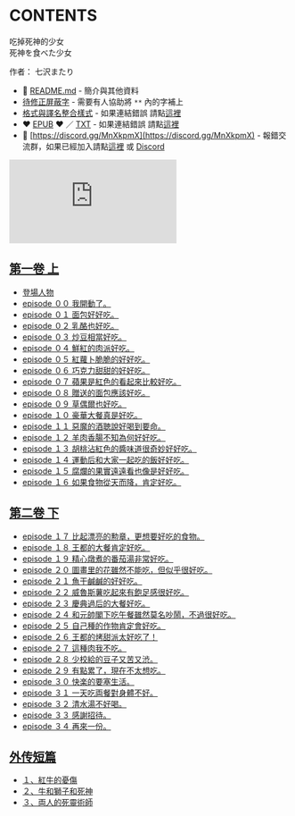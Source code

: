 # CONTENTS

吃掉死神的少女  
死神を食べた少女  

作者： 七沢またり  



- :closed_book: [README.md](README.md) - 簡介與其他資料
- [待修正屏蔽字](%E5%BE%85%E4%BF%AE%E6%AD%A3%E5%B1%8F%E8%94%BD%E5%AD%97.md) - 需要有人協助將 `**` 內的字補上
- [格式與譯名整合樣式](https://github.com/bluelovers/node-novel/blob/master/lib/locales/%E5%90%83%E6%8E%89%E6%AD%BB%E7%A5%9E%E7%9A%84%E5%B0%91%E5%A5%B3.ts) - 如果連結錯誤 請點[這裡](https://github.com/bluelovers/node-novel/blob/master/lib/locales/)
-  :heart: [EPUB](https://gitlab.com/demonovel/epub-txt/blob/master/dmzj_out/%E5%90%83%E6%8E%89%E6%AD%BB%E7%A5%9E%E7%9A%84%E5%B0%91%E5%A5%B3.epub) :heart:  ／ [TXT](https://gitlab.com/demonovel/epub-txt/blob/master/dmzj_out/out/%E5%90%83%E6%8E%89%E6%AD%BB%E7%A5%9E%E7%9A%84%E5%B0%91%E5%A5%B3.out.txt) - 如果連結錯誤 請點[這裡](https://gitlab.com/demonovel/epub-txt/blob/master/dmzj_out/dmzj_out)
- :mega: [https://discord.gg/MnXkpmX](https://discord.gg/MnXkpmX) - 報錯交流群，如果已經加入請點[這裡](https://discordapp.com/channels/467794087769014273/467794088285175809) 或 [Discord](https://discordapp.com/channels/@me)


![導航目錄](https://chart.apis.google.com/chart?cht=qr&chs=150x150&chl=https://gitlab.com/novel-group/txt-source/blob/master/dmzj_out/吃掉死神的少女/導航目錄.md "導航目錄")




## [第一卷 上](00000_%E7%AC%AC%E4%B8%80%E5%8D%B7%20%E4%B8%8A)

- [登場人物](00000_%E7%AC%AC%E4%B8%80%E5%8D%B7%20%E4%B8%8A/00010_%E7%99%BB%E5%A0%B4%E4%BA%BA%E7%89%A9.txt)
- [episode ００ 我開動了。](00000_%E7%AC%AC%E4%B8%80%E5%8D%B7%20%E4%B8%8A/00020_episode%20%EF%BC%90%EF%BC%90%20%E6%88%91%E9%96%8B%E5%8B%95%E4%BA%86%E3%80%82.txt)
- [episode ０１ 面包好好吃。](00000_%E7%AC%AC%E4%B8%80%E5%8D%B7%20%E4%B8%8A/00030_episode%20%EF%BC%90%EF%BC%91%20%E9%9D%A2%E5%8C%85%E5%A5%BD%E5%A5%BD%E5%90%83%E3%80%82.txt)
- [episode ０２ 乳酪也好吃。](00000_%E7%AC%AC%E4%B8%80%E5%8D%B7%20%E4%B8%8A/00040_episode%20%EF%BC%90%EF%BC%92%20%E4%B9%B3%E9%85%AA%E4%B9%9F%E5%A5%BD%E5%90%83%E3%80%82.txt)
- [episode ０３ 炒豆相當好吃。](00000_%E7%AC%AC%E4%B8%80%E5%8D%B7%20%E4%B8%8A/00050_episode%20%EF%BC%90%EF%BC%93%20%E7%82%92%E8%B1%86%E7%9B%B8%E7%95%B6%E5%A5%BD%E5%90%83%E3%80%82.txt)
- [episode ０４ 鮮紅的肉派好吃。](00000_%E7%AC%AC%E4%B8%80%E5%8D%B7%20%E4%B8%8A/00060_episode%20%EF%BC%90%EF%BC%94%20%E9%AE%AE%E7%B4%85%E7%9A%84%E8%82%89%E6%B4%BE%E5%A5%BD%E5%90%83%E3%80%82.txt)
- [episode ０５ 紅蘿卜脆脆的好好吃。](00000_%E7%AC%AC%E4%B8%80%E5%8D%B7%20%E4%B8%8A/00070_episode%20%EF%BC%90%EF%BC%95%20%E7%B4%85%E8%98%BF%E5%8D%9C%E8%84%86%E8%84%86%E7%9A%84%E5%A5%BD%E5%A5%BD%E5%90%83%E3%80%82.txt)
- [episode ０６ 巧克力甜甜的好好吃。](00000_%E7%AC%AC%E4%B8%80%E5%8D%B7%20%E4%B8%8A/00080_episode%20%EF%BC%90%EF%BC%96%20%E5%B7%A7%E5%85%8B%E5%8A%9B%E7%94%9C%E7%94%9C%E7%9A%84%E5%A5%BD%E5%A5%BD%E5%90%83%E3%80%82.txt)
- [episode ０７ 蘋果是紅色的看起來比較好吃。](00000_%E7%AC%AC%E4%B8%80%E5%8D%B7%20%E4%B8%8A/00090_episode%20%EF%BC%90%EF%BC%97%20%E8%98%8B%E6%9E%9C%E6%98%AF%E7%B4%85%E8%89%B2%E7%9A%84%E7%9C%8B%E8%B5%B7%E4%BE%86%E6%AF%94%E8%BC%83%E5%A5%BD%E5%90%83%E3%80%82.txt)
- [episode ０８ 贈送的面包應該好吃。](00000_%E7%AC%AC%E4%B8%80%E5%8D%B7%20%E4%B8%8A/00100_episode%20%EF%BC%90%EF%BC%98%20%E8%B4%88%E9%80%81%E7%9A%84%E9%9D%A2%E5%8C%85%E6%87%89%E8%A9%B2%E5%A5%BD%E5%90%83%E3%80%82.txt)
- [episode ０９ 草偶爾也好吃。](00000_%E7%AC%AC%E4%B8%80%E5%8D%B7%20%E4%B8%8A/00110_episode%20%EF%BC%90%EF%BC%99%20%E8%8D%89%E5%81%B6%E7%88%BE%E4%B9%9F%E5%A5%BD%E5%90%83%E3%80%82.txt)
- [episode １０ 豪華大餐真是好吃。](00000_%E7%AC%AC%E4%B8%80%E5%8D%B7%20%E4%B8%8A/00120_episode%20%EF%BC%91%EF%BC%90%20%E8%B1%AA%E8%8F%AF%E5%A4%A7%E9%A4%90%E7%9C%9F%E6%98%AF%E5%A5%BD%E5%90%83%E3%80%82.txt)
- [episode １１ 惡魔的酒聴說好喝到要命。](00000_%E7%AC%AC%E4%B8%80%E5%8D%B7%20%E4%B8%8A/00130_episode%20%EF%BC%91%EF%BC%91%20%E6%83%A1%E9%AD%94%E7%9A%84%E9%85%92%E8%81%B4%E8%AA%AA%E5%A5%BD%E5%96%9D%E5%88%B0%E8%A6%81%E5%91%BD%E3%80%82.txt)
- [episode １２ 羊肉香腸不知為何好好吃。](00000_%E7%AC%AC%E4%B8%80%E5%8D%B7%20%E4%B8%8A/00140_episode%20%EF%BC%91%EF%BC%92%20%E7%BE%8A%E8%82%89%E9%A6%99%E8%85%B8%E4%B8%8D%E7%9F%A5%E7%82%BA%E4%BD%95%E5%A5%BD%E5%A5%BD%E5%90%83%E3%80%82.txt)
- [episode １３ 胡桃沾紅色的醬味道很奇妙好好吃。](00000_%E7%AC%AC%E4%B8%80%E5%8D%B7%20%E4%B8%8A/00150_episode%20%EF%BC%91%EF%BC%93%20%E8%83%A1%E6%A1%83%E6%B2%BE%E7%B4%85%E8%89%B2%E7%9A%84%E9%86%AC%E5%91%B3%E9%81%93%E5%BE%88%E5%A5%87%E5%A6%99%E5%A5%BD%E5%A5%BD%E5%90%83%E3%80%82.txt)
- [episode １４ 運動后和大家一起吃的飯好好吃。](00000_%E7%AC%AC%E4%B8%80%E5%8D%B7%20%E4%B8%8A/00160_episode%20%EF%BC%91%EF%BC%94%20%E9%81%8B%E5%8B%95%E5%90%8E%E5%92%8C%E5%A4%A7%E5%AE%B6%E4%B8%80%E8%B5%B7%E5%90%83%E7%9A%84%E9%A3%AF%E5%A5%BD%E5%A5%BD%E5%90%83%E3%80%82.txt)
- [episode １５ 腐爛的果實遠遠看也像是好好吃。](00000_%E7%AC%AC%E4%B8%80%E5%8D%B7%20%E4%B8%8A/00170_episode%20%EF%BC%91%EF%BC%95%20%E8%85%90%E7%88%9B%E7%9A%84%E6%9E%9C%E5%AF%A6%E9%81%A0%E9%81%A0%E7%9C%8B%E4%B9%9F%E5%83%8F%E6%98%AF%E5%A5%BD%E5%A5%BD%E5%90%83%E3%80%82.txt)
- [episode １６ 如果食物從天而降，肯定好吃。](00000_%E7%AC%AC%E4%B8%80%E5%8D%B7%20%E4%B8%8A/00180_episode%20%EF%BC%91%EF%BC%96%20%E5%A6%82%E6%9E%9C%E9%A3%9F%E7%89%A9%E5%BE%9E%E5%A4%A9%E8%80%8C%E9%99%8D%EF%BC%8C%E8%82%AF%E5%AE%9A%E5%A5%BD%E5%90%83%E3%80%82.txt)


## [第二卷 下](00010_%E7%AC%AC%E4%BA%8C%E5%8D%B7%20%E4%B8%8B)

- [episode １７ 比起漂亮的勲章，更想要好吃的食物。](00010_%E7%AC%AC%E4%BA%8C%E5%8D%B7%20%E4%B8%8B/episode%20%EF%BC%91%EF%BC%97%20%E6%AF%94%E8%B5%B7%E6%BC%82%E4%BA%AE%E7%9A%84%E5%8B%B2%E7%AB%A0%EF%BC%8C%E6%9B%B4%E6%83%B3%E8%A6%81%E5%A5%BD%E5%90%83%E7%9A%84%E9%A3%9F%E7%89%A9%E3%80%82.txt)
- [episode １８ 王都的大餐肯定好吃。](00010_%E7%AC%AC%E4%BA%8C%E5%8D%B7%20%E4%B8%8B/episode%20%EF%BC%91%EF%BC%98%20%E7%8E%8B%E9%83%BD%E7%9A%84%E5%A4%A7%E9%A4%90%E8%82%AF%E5%AE%9A%E5%A5%BD%E5%90%83%E3%80%82.txt)
- [episode １９ 精心燉煮的番茄湯非常好吃。](00010_%E7%AC%AC%E4%BA%8C%E5%8D%B7%20%E4%B8%8B/episode%20%EF%BC%91%EF%BC%99%20%E7%B2%BE%E5%BF%83%E7%87%89%E7%85%AE%E7%9A%84%E7%95%AA%E8%8C%84%E6%B9%AF%E9%9D%9E%E5%B8%B8%E5%A5%BD%E5%90%83%E3%80%82.txt)
- [episode ２０ 圖畫里的花雖然不能吃，但似乎很好吃。](00010_%E7%AC%AC%E4%BA%8C%E5%8D%B7%20%E4%B8%8B/episode%20%EF%BC%92%EF%BC%90%20%E5%9C%96%E7%95%AB%E9%87%8C%E7%9A%84%E8%8A%B1%E9%9B%96%E7%84%B6%E4%B8%8D%E8%83%BD%E5%90%83%EF%BC%8C%E4%BD%86%E4%BC%BC%E4%B9%8E%E5%BE%88%E5%A5%BD%E5%90%83%E3%80%82.txt)
- [episode ２１ 魚干鹹鹹的好好吃。](00010_%E7%AC%AC%E4%BA%8C%E5%8D%B7%20%E4%B8%8B/episode%20%EF%BC%92%EF%BC%91%20%E9%AD%9A%E5%B9%B2%E9%B9%B9%E9%B9%B9%E7%9A%84%E5%A5%BD%E5%A5%BD%E5%90%83%E3%80%82.txt)
- [episode ２２ 威魯斯薯吃起來有飽足感很好吃。](00010_%E7%AC%AC%E4%BA%8C%E5%8D%B7%20%E4%B8%8B/episode%20%EF%BC%92%EF%BC%92%20%E5%A8%81%E9%AD%AF%E6%96%AF%E8%96%AF%E5%90%83%E8%B5%B7%E4%BE%86%E6%9C%89%E9%A3%BD%E8%B6%B3%E6%84%9F%E5%BE%88%E5%A5%BD%E5%90%83%E3%80%82.txt)
- [episode ２３ 慶典過后的大餐好吃。](00010_%E7%AC%AC%E4%BA%8C%E5%8D%B7%20%E4%B8%8B/episode%20%EF%BC%92%EF%BC%93%20%E6%85%B6%E5%85%B8%E9%81%8E%E5%90%8E%E7%9A%84%E5%A4%A7%E9%A4%90%E5%A5%BD%E5%90%83%E3%80%82.txt)
- [episode ２４ 和元帥閣下吃午餐雖然莫名吵鬧，不過很好吃。](00010_%E7%AC%AC%E4%BA%8C%E5%8D%B7%20%E4%B8%8B/episode%20%EF%BC%92%EF%BC%94%20%E5%92%8C%E5%85%83%E5%B8%A5%E9%96%A3%E4%B8%8B%E5%90%83%E5%8D%88%E9%A4%90%E9%9B%96%E7%84%B6%E8%8E%AB%E5%90%8D%E5%90%B5%E9%AC%A7%EF%BC%8C%E4%B8%8D%E9%81%8E%E5%BE%88%E5%A5%BD%E5%90%83%E3%80%82.txt)
- [episode ２５ 自己種的作物肯定會好吃。](00010_%E7%AC%AC%E4%BA%8C%E5%8D%B7%20%E4%B8%8B/episode%20%EF%BC%92%EF%BC%95%20%E8%87%AA%E5%B7%B1%E7%A8%AE%E7%9A%84%E4%BD%9C%E7%89%A9%E8%82%AF%E5%AE%9A%E6%9C%83%E5%A5%BD%E5%90%83%E3%80%82.txt)
- [episode ２６ 王都的烤甜派太好吃了！](00010_%E7%AC%AC%E4%BA%8C%E5%8D%B7%20%E4%B8%8B/episode%20%EF%BC%92%EF%BC%96%20%E7%8E%8B%E9%83%BD%E7%9A%84%E7%83%A4%E7%94%9C%E6%B4%BE%E5%A4%AA%E5%A5%BD%E5%90%83%E4%BA%86%EF%BC%81.txt)
- [episode ２７ 這種肉我不吃。](00010_%E7%AC%AC%E4%BA%8C%E5%8D%B7%20%E4%B8%8B/episode%20%EF%BC%92%EF%BC%97%20%E9%80%99%E7%A8%AE%E8%82%89%E6%88%91%E4%B8%8D%E5%90%83%E3%80%82.txt)
- [episode ２８ 少校給的豆子又苦又渋。](00010_%E7%AC%AC%E4%BA%8C%E5%8D%B7%20%E4%B8%8B/episode%20%EF%BC%92%EF%BC%98%20%E5%B0%91%E6%A0%A1%E7%B5%A6%E7%9A%84%E8%B1%86%E5%AD%90%E5%8F%88%E8%8B%A6%E5%8F%88%E6%B8%8B%E3%80%82.txt)
- [episode ２９ 有點累了，現在不太想吃。](00010_%E7%AC%AC%E4%BA%8C%E5%8D%B7%20%E4%B8%8B/episode%20%EF%BC%92%EF%BC%99%20%E6%9C%89%E9%BB%9E%E7%B4%AF%E4%BA%86%EF%BC%8C%E7%8F%BE%E5%9C%A8%E4%B8%8D%E5%A4%AA%E6%83%B3%E5%90%83%E3%80%82.txt)
- [episode ３０ 快楽的要塞生活。](00010_%E7%AC%AC%E4%BA%8C%E5%8D%B7%20%E4%B8%8B/episode%20%EF%BC%93%EF%BC%90%20%E5%BF%AB%E6%A5%BD%E7%9A%84%E8%A6%81%E5%A1%9E%E7%94%9F%E6%B4%BB%E3%80%82.txt)
- [episode ３１ 一天吃両餐對身體不好。](00010_%E7%AC%AC%E4%BA%8C%E5%8D%B7%20%E4%B8%8B/episode%20%EF%BC%93%EF%BC%91%20%E4%B8%80%E5%A4%A9%E5%90%83%E4%B8%A1%E9%A4%90%E5%B0%8D%E8%BA%AB%E9%AB%94%E4%B8%8D%E5%A5%BD%E3%80%82.txt)
- [episode ３２ 清水湯不好喝。](00010_%E7%AC%AC%E4%BA%8C%E5%8D%B7%20%E4%B8%8B/episode%20%EF%BC%93%EF%BC%92%20%E6%B8%85%E6%B0%B4%E6%B9%AF%E4%B8%8D%E5%A5%BD%E5%96%9D%E3%80%82.txt)
- [episode ３３ 感謝招待。](00010_%E7%AC%AC%E4%BA%8C%E5%8D%B7%20%E4%B8%8B/episode%20%EF%BC%93%EF%BC%93%20%E6%84%9F%E8%AC%9D%E6%8B%9B%E5%BE%85%E3%80%82.txt)
- [episode ３４ 再來一份。](00010_%E7%AC%AC%E4%BA%8C%E5%8D%B7%20%E4%B8%8B/episode%20%EF%BC%93%EF%BC%94%20%E5%86%8D%E4%BE%86%E4%B8%80%E4%BB%BD%E3%80%82.txt)


## [外传短篇](00020_%E5%A4%96%E4%BC%A0%E7%9F%AD%E7%AF%87)

- [１、紅牛的憂傷](00020_%E5%A4%96%E4%BC%A0%E7%9F%AD%E7%AF%87/%EF%BC%91%E3%80%81%E7%B4%85%E7%89%9B%E7%9A%84%E6%86%82%E5%82%B7.txt)
- [２、牛和獅子和死神](00020_%E5%A4%96%E4%BC%A0%E7%9F%AD%E7%AF%87/%EF%BC%92%E3%80%81%E7%89%9B%E5%92%8C%E7%8D%85%E5%AD%90%E5%92%8C%E6%AD%BB%E7%A5%9E.txt)
- [３、両人的死靈術師](00020_%E5%A4%96%E4%BC%A0%E7%9F%AD%E7%AF%87/%EF%BC%93%E3%80%81%E4%B8%A1%E4%BA%BA%E7%9A%84%E6%AD%BB%E9%9D%88%E8%A1%93%E5%B8%AB.txt)

